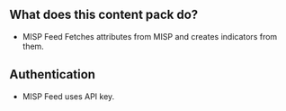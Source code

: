 ## What does this content pack do? 

- MISP Feed Fetches attributes from MISP and creates indicators from them.

## Authentication

- MISP Feed uses API key.

